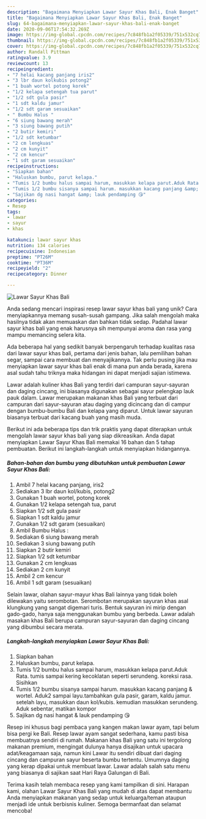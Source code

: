 ```yaml
---
description: "Bagaimana Menyiapkan Lawar Sayur Khas Bali, Enak Banget"
title: "Bagaimana Menyiapkan Lawar Sayur Khas Bali, Enak Banget"
slug: 64-bagaimana-menyiapkan-lawar-sayur-khas-bali-enak-banget
date: 2020-09-06T17:54:32.269Z
image: https://img-global.cpcdn.com/recipes/7c848fb1a2f05339/751x532cq70/lawar-sayur-khas-bali-foto-resep-utama.jpg
thumbnail: https://img-global.cpcdn.com/recipes/7c848fb1a2f05339/751x532cq70/lawar-sayur-khas-bali-foto-resep-utama.jpg
cover: https://img-global.cpcdn.com/recipes/7c848fb1a2f05339/751x532cq70/lawar-sayur-khas-bali-foto-resep-utama.jpg
author: Randall Pittman
ratingvalue: 3.9
reviewcount: 13
recipeingredient:
- "7 helai kacang panjang iris2"
- "3 lbr daun kolkubis potong2"
- "1 buah wortel potong korek"
- "1/2 kelapa setengah tua parut"
- "1/2 sdt gula pasir"
- "1 sdt kaldu jamur"
- "1/2 sdt garam sesuaikan"
- " Bumbu Halus "
- "6 siung bawang merah"
- "3 siung bawang putih"
- "2 butir kemiri"
- "1/2 sdt ketumbar"
- "2 cm lengkuas"
- "2 cm kunyit"
- "2 cm kencur"
- "1 sdt garam sesuaikan"
recipeinstructions:
- "Siapkan bahan"
- "Haluskan bumbu, parut kelapa."
- "Tumis 1/2 bumbu halus sampai harum, masukkan kelapa parut.Aduk Rata. tumis sampai kering kecoklatan seperti serundeng. koreksi rasa. Sisihkan"
- "Tumis 1/2 bumbu sisanya sampai harum. masukkan kacang panjang &amp; wortel. Aduk2 sampai layu.tambahkan gula pasir, garam, kaldu jamur. setelah layu, masukkan daun kol/kubis. kemudian masukkan serundeng. Aduk sebentar, matikan kompor"
- "Sajikan dg nasi hangat &amp; lauk pendamping 😘"
categories:
- Resep
tags:
- lawar
- sayur
- khas

katakunci: lawar sayur khas 
nutrition: 134 calories
recipecuisine: Indonesian
preptime: "PT26M"
cooktime: "PT36M"
recipeyield: "2"
recipecategory: Dinner

---
```



![Lawar Sayur Khas Bali](https://img-global.cpcdn.com/recipes/7c848fb1a2f05339/751x532cq70/lawar-sayur-khas-bali-foto-resep-utama.jpg)

Anda sedang mencari inspirasi resep lawar sayur khas bali yang unik? Cara menyiapkannya memang susah-susah gampang. Jika salah mengolah maka hasilnya tidak akan memuaskan dan bahkan tidak sedap. Padahal lawar sayur khas bali yang enak harusnya sih mempunyai aroma dan rasa yang mampu memancing selera kita.

Ada beberapa hal yang sedikit banyak berpengaruh terhadap kualitas rasa dari lawar sayur khas bali, pertama dari jenis bahan, lalu pemilihan bahan segar, sampai cara membuat dan menyajikannya. Tak perlu pusing jika mau menyiapkan lawar sayur khas bali enak di mana pun anda berada, karena asal sudah tahu triknya maka hidangan ini dapat menjadi sajian istimewa.

Lawar adalah kuliner khas Bali yang terdiri dari campuran sayur-sayuran dan daging cincang, ini biasanya digunakan sebagai sayur pelengkap lauk pauk dalam. Lawar merupakan makanan khas Bali yang terbuat dari campuran dari sayur-sayuran atau daging yang dicincang dan di campur dengan bumbu-bumbu Bali dan kelapa yang diparut. Untuk lawar sayuran biasanya terbuat dari kacang buah yang masih muda.


Berikut ini ada beberapa tips dan trik praktis yang dapat diterapkan untuk mengolah lawar sayur khas bali yang siap dikreasikan. Anda dapat menyiapkan Lawar Sayur Khas Bali memakai 16 bahan dan 5 tahap pembuatan. Berikut ini langkah-langkah untuk menyiapkan hidangannya.

<!--inarticleads1-->

##### Bahan-bahan dan bumbu yang dibutuhkan untuk pembuatan Lawar Sayur Khas Bali:

1. Ambil 7 helai kacang panjang, iris2
1. Sediakan 3 lbr daun kol/kubis, potong2
1. Gunakan 1 buah wortel, potong korek
1. Gunakan 1/2 kelapa setengah tua, parut
1. Siapkan 1/2 sdt gula pasir
1. Siapkan 1 sdt kaldu jamur
1. Gunakan 1/2 sdt garam (sesuaikan)
1. Ambil  Bumbu Halus :
1. Sediakan 6 siung bawang merah
1. Sediakan 3 siung bawang putih
1. Siapkan 2 butir kemiri
1. Siapkan 1/2 sdt ketumbar
1. Gunakan 2 cm lengkuas
1. Sediakan 2 cm kunyit
1. Ambil 2 cm kencur
1. Ambil 1 sdt garam (sesuaikan)


Selain lawar, olahan sayur-mayur khas Bali lainnya yang tidak boleh dilewakan yaitu serombotan. Serombotan merupakan sayuran khas asal klungkung yang sangat digemari turis. Bentuk sayuran ini mirip dengan gado-gado, hanya saja menggunakan bumbu yang berbeda. Lawar adalah masakan khas Bali berupa campuran sayur-sayuran dan daging cincang yang dibumbui secara merata. 

<!--inarticleads2-->

##### Langkah-langkah menyiapkan Lawar Sayur Khas Bali:

1. Siapkan bahan
1. Haluskan bumbu, parut kelapa.
1. Tumis 1/2 bumbu halus sampai harum, masukkan kelapa parut.Aduk Rata. tumis sampai kering kecoklatan seperti serundeng. koreksi rasa. Sisihkan
1. Tumis 1/2 bumbu sisanya sampai harum. masukkan kacang panjang &amp; wortel. Aduk2 sampai layu.tambahkan gula pasir, garam, kaldu jamur. setelah layu, masukkan daun kol/kubis. kemudian masukkan serundeng. Aduk sebentar, matikan kompor
1. Sajikan dg nasi hangat &amp; lauk pendamping 😘


Resep ini khusus bagi pembaca yang kangen makan lawar ayam, tapi belum bisa pergi ke Bali. Resep lawar ayam sangat sederhana, kamu pasti bisa membuatnya sendiri di rumah. Makanan khas Bali yang satu ini tergolong makanan premium, mengingat dulunya hanya disajikan untuk upacara adat/keagamaan saja, namun kini Lawar itu sendiri dibuat dari daging cincang dan campuran sayur beserta bumbu tertentu. Umumnya daging yang kerap dipakai untuk membuat lawar. Lawar adalah salah satu menu yang biasanya di sajikan saat Hari Raya Galungan di Bali. 

Terima kasih telah membaca resep yang kami tampilkan di sini. Harapan kami, olahan Lawar Sayur Khas Bali yang mudah di atas dapat membantu Anda menyiapkan makanan yang sedap untuk keluarga/teman ataupun menjadi ide untuk berbisnis kuliner. Semoga bermanfaat dan selamat mencoba!
